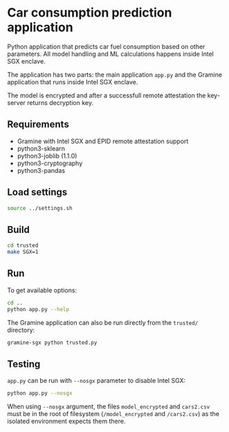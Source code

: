 # Car consumption prediction application

Python application that predicts car fuel consumption based on other parameters.
All model handling and ML calculations happens inside Intel SGX enclave.

The application has two parts: the main application `app.py` and the Gramine
application that runs inside Intel SGX enclave.

The model is encrypted and after a successfull remote attestation the key-server
returns decryption key.

## Requirements

- Gramine with Intel SGX and EPID remote attestation support
- python3-sklearn
- python3-joblib (1.1.0)
- python3-cryptography
- python3-pandas

## Load settings

```sh
source ../settings.sh
```

## Build

```sh
cd trusted
make SGX=1
```

## Run

To get available options:

```sh
cd ..
python app.py --help
```

The Gramine application can also be run directly from the `trusted/` directory:

```sh
gramine-sgx python trusted.py
```

## Testing

`app.py` can be run with `--nosgx` parameter to disable Intel SGX:

```sh
python app.py --nosgx
```

When using `--nosgx` argument, the files `model_encrypted` and `cars2.csv` must be
in the root of filesystem (`/model_encrypted` and `/cars2.csv`) as the isolated environment
expects them there.
